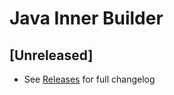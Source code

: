 <!-- Keep a Changelog guide -> https://keepachangelog.com -->

# Java Inner Builder

## [Unreleased]

- See [Releases](https://github.com/junkfactory/java-inner-builder/releases) for full changelog
